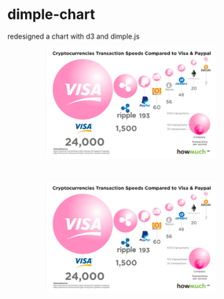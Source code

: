 # dimple-chart
redesigned a chart with d3 and dimple.js
<br>
<p align="center">
  <img src="images/valuewalk.png" width="350"/>
</p>
<br>
<p align="center">
  <img src="images/valuewalk.png" width="350"/>
</p>
